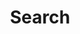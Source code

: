 ---
title: "Search"
slug: "search"
layout: "search"
outputs:
    - html
    - json
menu:
    main:
        params: 
            icon: search
---